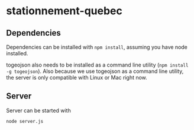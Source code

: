 stationnement-quebec
====================

## Dependencies

Dependencies can be installed with `npm install`, assuming you have node installed. 

togeojson also needs to be installed as a command line utility (`npm install -g togeojson`). Also because we use togeojson as a command line utility, the server is only compatible with Linux or Mac right now. 

## Server

Server can be started with 

`node server.js`

